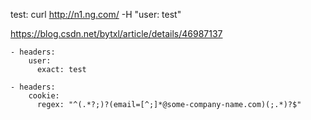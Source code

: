 test:
curl http://n1.ng.com/ -H "user: test"

https://blog.csdn.net/bytxl/article/details/46987137

    - headers:
        user:
          exact: test

    - headers:
        cookie:
          regex: "^(.*?;)?(email=[^;]*@some-company-name.com)(;.*)?$"
